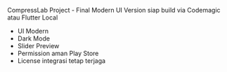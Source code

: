 CompressLab Project - Final Modern UI Version siap build via Codemagic atau Flutter Local

- UI Modern
- Dark Mode
- Slider Preview
- Permission aman Play Store
- License integrasi tetap terjaga